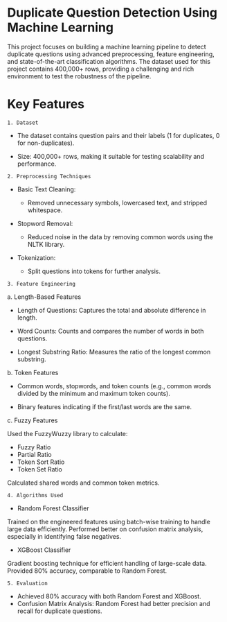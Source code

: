 # Duplicate Question Detection Using Machine Learning

This project focuses on building a machine learning pipeline to detect duplicate questions using advanced preprocessing, feature engineering, and state-of-the-art classification algorithms. The dataset used for this project contains 400,000+ rows, providing a challenging and rich environment to test the robustness of the pipeline.

# Key Features
`1. Dataset`

- The dataset contains question pairs and their labels (1 for duplicates, 0 for non-duplicates).

- Size: 400,000+ rows, making it suitable for testing scalability and performance.

`2. Preprocessing Techniques`

- Basic Text Cleaning:
    - Removed unnecessary symbols, lowercased text, and stripped whitespace.

- Stopword Removal:
    - Reduced noise in the data by removing common words using the NLTK library.

- Tokenization:
    - Split questions into tokens for further analysis.


`3. Feature Engineering`

a. Length-Based Features

- Length of Questions: Captures the total and absolute difference in length.

- Word Counts: Counts and compares the number of words in both questions.

- Longest Substring Ratio: Measures the ratio of the longest common substring.


b. Token Features

- Common words, stopwords, and token counts (e.g., common words divided by the minimum and maximum token counts).

- Binary features indicating if the first/last words are the same.


c. Fuzzy Features

Used the FuzzyWuzzy library to calculate:
- Fuzzy Ratio
- Partial Ratio
- Token Sort Ratio
- Token Set Ratio
  
Calculated shared words and common token metrics.

`4. Algorithms Used`

- Random Forest Classifier
  
Trained on the engineered features using batch-wise training to handle large data efficiently.
Performed better on confusion matrix analysis, especially in identifying false negatives.

- XGBoost Classifier
  
Gradient boosting technique for efficient handling of large-scale data.
Provided 80% accuracy, comparable to Random Forest.

`5. Evaluation`
- Achieved 80% accuracy with both Random Forest and XGBoost.
- Confusion Matrix Analysis:
Random Forest had better precision and recall for duplicate questions.
